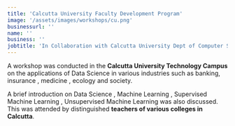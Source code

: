 ```yaml
---
title: 'Calcutta University Faculty Development Program'
image: '/assets/images/workshops/cu.png'
businessurl: ''
name: ''
business: ''
jobtitle: 'In Collaboration with Calcutta University Dept of Computer Science and  Engineering'
---
```


>

A workshop was conducted in the **Calcutta University Technology Campus** on the applications of Data Science in various industries such as banking, insurance , medicine , ecology  and society.              

A brief introduction on  Data Science , Machine Learning , Supervised Machine Learning , Unsupervised Machine Learning was also discussed.  This was attended by distinguished **teachers of various colleges in Calcutta**.               
